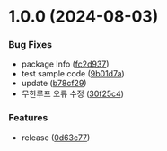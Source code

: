 # 1.0.0 (2024-08-03)


### Bug Fixes

* package Info ([fc2d937](https://github.com/jl917/babel-plugin-add-optional-chaining/commit/fc2d937907037c99ba4dbe879882e83eb5ae03cb))
* test sample code ([9b01d7a](https://github.com/jl917/babel-plugin-add-optional-chaining/commit/9b01d7a2addab05009f70dec7d360583ecd813e7))
* update ([b78cf29](https://github.com/jl917/babel-plugin-add-optional-chaining/commit/b78cf294a4fd1253c7cdc8ae09d48c96cc9bc5b5))
* 무한루프 오류 수정 ([30f25c4](https://github.com/jl917/babel-plugin-add-optional-chaining/commit/30f25c4208c0adf0938c97ce013d22bb6f65b813))


### Features

* release ([0d63c77](https://github.com/jl917/babel-plugin-add-optional-chaining/commit/0d63c770f70b27e365f9a4050a7f80a4018ae143))
